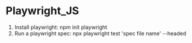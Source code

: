 ﻿# Playwright_JS
1. Install playwright: npm init playwright
2. Run a playwright spec: npx playwright test 'spec file name' --headed
